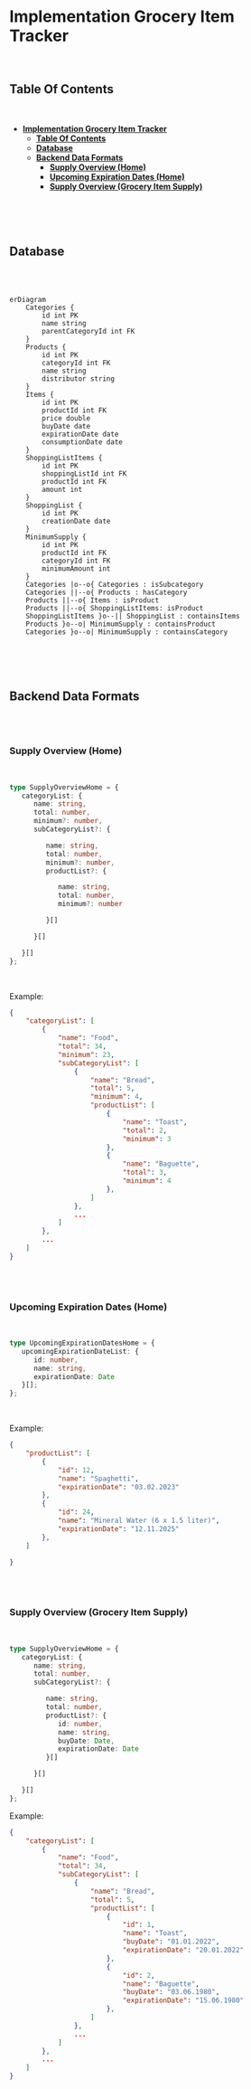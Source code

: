 # **Implementation Grocery Item Tracker**
<br>

## **Table Of Contents**
<br>

- [**Implementation Grocery Item Tracker**](#implementation-grocery-item-tracker)
  - [**Table Of Contents**](#table-of-contents)
  - [**Database**](#database)
  - [**Backend Data Formats**](#backend-data-formats)
    - [**Supply Overview (Home)**](#supply-overview-home)
    - [**Upcoming Expiration Dates (Home)**](#upcoming-expiration-dates-home)
    - [**Supply Overview (Grocery Item Supply)**](#supply-overview-grocery-item-supply)

<br>
<br>
<br>

## **Database**
<br>
<br>

```mermaid
erDiagram
    Categories {
        id int PK
        name string
        parentCategoryId int FK
    }
    Products {
        id int PK
        categoryId int FK
        name string
        distributor string
    }
    Items {
        id int PK
        productId int FK
        price double
        buyDate date
        expirationDate date
        consumptionDate date
    }
    ShoppingListItems {
        id int PK
        shoppingListId int FK
        productId int FK
        amount int
    }
    ShoppingList {
        id int PK
        creationDate date
    }
    MinimumSupply {
        id int PK
        productId int FK
        categoryId int FK
        minimumAmount int
    }
    Categories |o--o{ Categories : isSubcategory
    Categories ||--o{ Products : hasCategory
    Products ||--o{ Items : isProduct
    Products ||--o{ ShoppingListItems: isProduct
    ShoppingListItems }o--|| ShoppingList : containsItems
    Products }o--o| MinimumSupply : containsProduct
    Categories }o--o| MinimumSupply : containsCategory
```

<br>
<br>
<br>

## **Backend Data Formats**
<br>
<br>

### **Supply Overview (Home)**
<br>

```typescript
type SupplyOverviewHome = {
   categoryList: {
      name: string,
      total: number,
      minimum?: number,
      subCategoryList?: {

         name: string,
         total: number,
         minimum?: number,
         productList?: {

            name: string,
            total: number,
            minimum?: number

         }[]

      }[]

   }[]
};
```

<br>

Example:
```json
{
    "categoryList": [
        { 
            "name": "Food",
            "total": 34,
            "minimum": 23,
            "subCategoryList": [
                {
                    "name": "Bread",
                    "total": 5,
                    "minimum": 4,
                    "productList": [
                        {
                            "name": "Toast",
                            "total": 2,
                            "minimum": 3
                        },
                        {
                            "name": "Baguette",
                            "total": 3,
                            "minimum": 4
                        },
                    ]
                },
                ...
            ]
        },
        ...
    ]
}
```

<br>
<br>

### **Upcoming Expiration Dates (Home)**
<br>

```typescript
type UpcomingExpirationDatesHome = {
   upcomingExpirationDateList: {
      id: number,
      name: string,
      expirationDate: Date
   }[];
};
```

<br>

Example:

```json
{
    "productList": [
        {
            "id": 12,
            "name": "Spaghetti",
            "expirationDate": "03.02.2023"
        },
        {
            "id": 24,
            "name": "Mineral Water (6 x 1.5 liter)",
            "expirationDate": "12.11.2025"
        },
    ]

}
```

<br>
<br>

### **Supply Overview (Grocery Item Supply)**
<br>

```typescript
type SupplyOverviewHome = {
   categoryList: {
      name: string,
      total: number,
      subCategoryList?: {

         name: string,
         total: number,
         productList?: {
            id: number,
            name: string,
            buyDate: Date,
            expirationDate: Date
         }[]

      }[]

   }[]
};
```

Example:
```json
{
    "categoryList": [
        { 
            "name": "Food",
            "total": 34,
            "subCategoryList": [
                {
                    "name": "Bread",
                    "total": 5,
                    "productList": [
                        {
                            "id": 1,
                            "name": "Toast",
                            "buyDate": "01.01.2022",
                            "expirationDate": "20.01.2022"
                        },
                        {
                            "id": 2,
                            "name": "Baguette",
                            "buyDate": "03.06.1980",
                            "expirationDate": "15.06.1980"
                        },
                    ]
                },
                ...
            ]
        },
        ...
    ]
}
```
